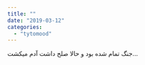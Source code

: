 ```yaml
---
title: ""
date: "2019-03-12"
categories: 
  - "tytomood"
---
```


جنگ تمام شده بود و حالا صلح داشت آدم میکشت...
